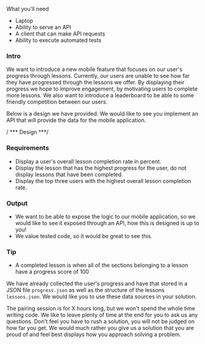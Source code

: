 
What you'll need
- Laptop
- Ability to serve an API
- A client that can make API requests
- Ability to execute automated tests

### Intro

We want to introduce a new mobile feature that focuses on our user's progress through lessons. Currently, our users are unable to see how far they have progressed through the lessons we offer. By displaying their progress we hope to improve engagement, by motivating users to complete more lessons. We also want to introduce a leaderboard to be able to some friendly competition between our users.

Below is a design we have provided. We would like to see you implement an API that will provide the data for the mobile application. 

/ *** Design ***/

### Requirements

- Display a user's overall lesson completion rate in percent.
- Display the lesson that has the highest progress for the user, do not display lessons that have been completed.
- Display the top three users with the highest overall lesson completion rate.

### Output

- We want to be able to expose the logic to our mobile application, so we would like to see it exposed through an API, how this is designed is up to you!
- We value tested code, so it would be great to see this.

### Tip

- A completed lesson is when all of the sections belonging to a lesson have a progress score of 100

We have already collected the user's progress and have that stored in a JSON file `progress.json` as well as the structure of the lessons `lessons.json`. We would like you to use these data sources in your solution.

The pairing session is for X hours long, but we won't spend the whole time writing code. We like to leave plenty of time at the end for you to ask us any questions. Don't feel you have to rush a solution, you will not be judged on how far you get. We would much rather you give us a solution that you are proud of and feel best displays how you approach solving a problem.